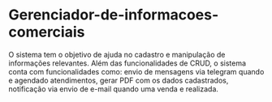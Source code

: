 # Gerenciador-de-informacoes-comerciais
O sistema  tem o objetivo de ajuda no cadastro e manipulação de informações relevantes. Além das funcionalidades de CRUD, o sistema conta com funcionalidades como: envio de mensagens via telegram quando e agendado  atendimentos, gerar PDF com os dados cadastrados, notificação via envio de e-mail quando uma venda e realizada.  
